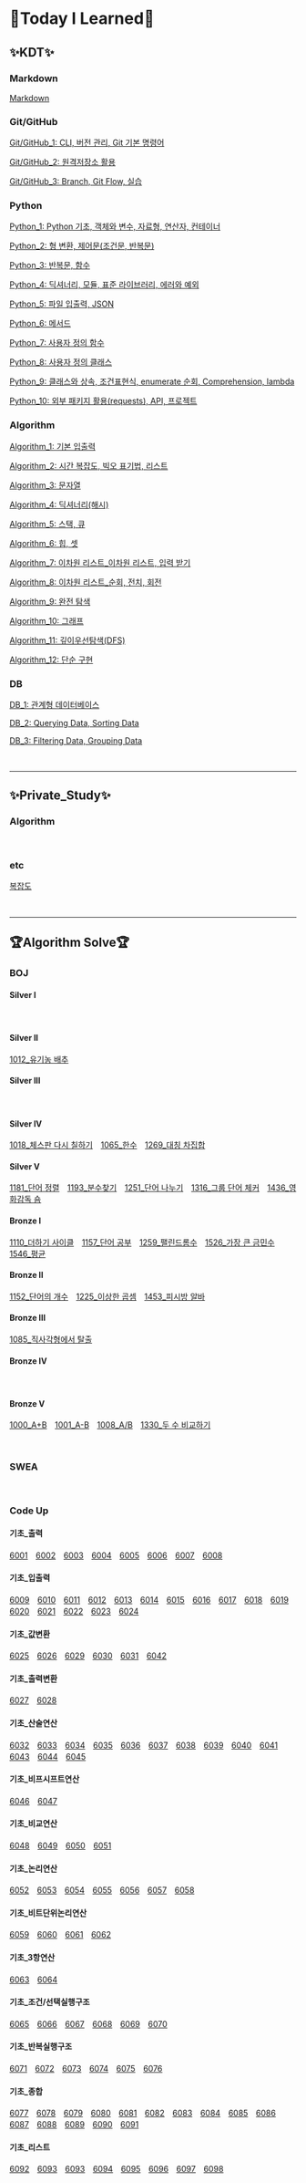 # :book:Today I Learned:book:

## :sparkles:KDT:sparkles:

### **Markdown**
[Markdown](https://github.com/JiSuMun/TIL/blob/master/KDT_Multicampus/W01/221227_1.md)
<br/>

### **Git/GitHub**
[Git/GitHub_1: CLI, 버전 관리, Git 기본 명령어](https://github.com/JiSuMun/TIL/blob/master/KDT_Multicampus/W01/221227_2.md)

[Git/GitHub_2: 원격저장소 활용](https://github.com/JiSuMun/TIL/blob/master/KDT_Multicampus/W01/221228.md)

[Git/GitHub_3: Branch, Git Flow, 실습](https://github.com/JiSuMun/TIL/blob/master/KDT_Multicampus/W01/221229.md)
<br/>

### **Python**
[Python_1: Python 기초, 객체와 변수, 자료형, 연산자, 컨테이너](https://github.com/JiSuMun/TIL/blob/master/KDT_Multicampus/W02/230102.md)

[Python_2: 형 변환, 제어문(조건문, 반복문)](https://github.com/JiSuMun/TIL/blob/master/KDT_Multicampus/W02/230103.md)

[Python_3: 반복문, 함수](https://github.com/JiSuMun/TIL/blob/master/KDT_Multicampus/W02/230104.md)

[Python_4: 딕셔너리, 모듈, 표준 라이브러리, 에러와 예외](https://github.com/JiSuMun/TIL/blob/master/KDT_Multicampus/W02/230105.md)

[Python_5: 파일 입출력, JSON](https://github.com/JiSuMun/TIL/blob/master/KDT_Multicampus/W02/230106.md)

[Python_6: 메서드](https://github.com/JiSuMun/TIL/blob/master/KDT_Multicampus/W03/230109.md)

[Python_7: 사용자 정의 함수](https://github.com/JiSuMun/TIL/blob/master/KDT_Multicampus/W03/230110.md)

[Python_8: 사용자 정의 클래스](https://github.com/JiSuMun/TIL/blob/master/KDT_Multicampus/W03/230111.md)

[Python_9: 클래스와 상속, 조건표현식, enumerate 순회, Comprehension, lambda](https://github.com/JiSuMun/TIL/blob/master/KDT_Multicampus/W03/230112.md)

[Python_10: 외부 패키지 활용(requests), API, 프로젝트](https://github.com/JiSuMun/TIL/blob/master/KDT_Multicampus/W03/230113.md)
<br/>

### **Algorithm**
[Algorithm_1: 기본 입출력](https://github.com/JiSuMun/TIL/blob/master/KDT_Multicampus/W04/230116.md)

[Algorithm_2: 시간 복잡도, 빅오 표기법, 리스트](https://github.com/JiSuMun/TIL/blob/master/KDT_Multicampus/W04/230117.md)

[Algorithm_3: 문자열](https://github.com/JiSuMun/TIL/blob/master/KDT_Multicampus/W04/230118.md)

[Algorithm_4: 딕셔너리(해시)](https://github.com/JiSuMun/TIL/blob/master/KDT_Multicampus/W04/230119.md)

[Algorithm_5: 스택, 큐](https://github.com/JiSuMun/TIL/blob/master/KDT_Multicampus/W05/230126.md)

[Algorithm_6: 힙, 셋](https://github.com/JiSuMun/TIL/blob/master/KDT_Multicampus/W05/230127.md)

[Algorithm_7: 이차원 리스트_이차원 리스트, 입력 받기](https://github.com/JiSuMun/TIL/blob/master/KDT_Multicampus/W06/230130.md)

[Algorithm_8: 이차원 리스트_순회, 전치, 회전](https://github.com/JiSuMun/TIL/blob/master/KDT_Multicampus/W06/230131.md)

[Algorithm_9: 완전 탐색](https://github.com/JiSuMun/TIL/blob/master/KDT_Multicampus/W06/230201.md)

[Algorithm_10: 그래프](https://github.com/JiSuMun/TIL/blob/master/KDT_Multicampus/W06/230202.md)

[Algorithm_11: 깊이우선탐색(DFS)](https://github.com/JiSuMun/TIL/blob/master/KDT_Multicampus/W07/230206.md)

[Algorithm_12: 단순 구현](https://github.com/JiSuMun/TIL/blob/master/KDT_Multicampus/W07/230207.md)
<br/>

### **DB**
[DB_1: 관계형 데이터베이스](https://github.com/JiSuMun/TIL/blob/master/KDT_Multicampus/W07/230208.md)

[DB_2: Querying Data, Sorting Data](https://github.com/JiSuMun/TIL/blob/master/KDT_Multicampus/W07/230209.md)

[DB_3: Filtering Data, Grouping Data](https://github.com/JiSuMun/TIL/blob/master/KDT_Multicampus/W08/230213.md)

<br/>

---

## :sparkles:Private_Study:sparkles:

### **Algorithm**


<br/>

### **etc**
[복잡도](https://github.com/JiSuMun/TIL/blob/master/Private_Study/Complexity.md)

<br/>

---

## :trophy:Algorithm Solve:trophy:

### **BOJ**

#### Silver I
[]()　[]()

#### Silver II
[1012_유기농 배추](https://github.com/JiSuMun/TIL/blob/master/BOJ/Silver_II/1012.py)　[]()　[]()

#### Silver III
[]()　[]()

#### Silver IV
[1018_체스판 다시 칠하기](https://github.com/JiSuMun/TIL/blob/master/BOJ/Silver_IV/1018.py)　[1065_한수](https://github.com/JiSuMun/TIL/blob/master/BOJ/Silver_IV/1065.py)　[1269_대칭 차집합](https://github.com/JiSuMun/TIL/blob/master/BOJ/Silver_IV/1269.py)　[]()　[]()

#### Silver V
[1181_단어 정렬](https://github.com/JiSuMun/TIL/blob/master/BOJ/Silver_V/1181.py)　[1193_분수찾기](https://github.com/JiSuMun/TIL/blob/master/BOJ/Silver_V/1193.py)　[1251_단어 나누기](https://github.com/JiSuMun/TIL/blob/master/BOJ/Silver_V/1251.py)　[1316_그룹 단어 체커](https://github.com/JiSuMun/TIL/blob/master/BOJ/Silver_V/1316.py)　[1436_영화감독 숌](https://github.com/JiSuMun/TIL/blob/master/BOJ/Silver_V/1436.py)　[]()　[]()

#### Bronze I
[1110_더하기 사이클](https://github.com/JiSuMun/TIL/blob/master/BOJ/Bronze_I/1110.py)　[1157_단어 공부](https://github.com/JiSuMun/TIL/blob/master/BOJ/Bronze_I/1157.py)　[1259_팰린드롬수](https://github.com/JiSuMun/TIL/blob/master/BOJ/Bronze_I/1259.py)　[1526_가장 큰 금민수](https://github.com/JiSuMun/TIL/blob/master/BOJ/Bronze_I/1526.py)　[1546_평균](https://github.com/JiSuMun/TIL/blob/master/BOJ/Bronze_I/1546.py)　[]()　[]()

#### Bronze II
[1152_단어의 개수](https://github.com/JiSuMun/TIL/blob/master/BOJ/Bronze_II/1152.py)　[1225_이상한 곱셈](https://github.com/JiSuMun/TIL/blob/master/BOJ/Bronze_II/1225.py)　[1453_피시방 알바](https://github.com/JiSuMun/TIL/blob/master/BOJ/Bronze_II/1453.py)　[]()　[]()

#### Bronze III
[1085_직사각형에서 탈출](https://github.com/JiSuMun/TIL/blob/master/BOJ/Bronze_III/1085.py)　[]()　[]()

#### Bronze IV
[]()　[]()

#### Bronze V
[1000_A+B](https://github.com/JiSuMun/TIL/blob/master/BOJ/Bronze_V/1000.py)　[1001_A-B](https://github.com/JiSuMun/TIL/blob/master/BOJ/Bronze_V/1001.py)　[1008_A/B](https://github.com/JiSuMun/TIL/blob/master/BOJ/Bronze_V/1008.py)　[1330_두 수 비교하기](https://github.com/JiSuMun/TIL/blob/master/BOJ/Bronze_V/1330.py)　[]()

<br/>

### **SWEA**

<br/>

### **Code Up**

#### 기초_출력
[6001](https://github.com/JiSuMun/TIL/blob/master/CodeUp/Basic_Output/6001.py)　[6002](https://github.com/JiSuMun/TIL/blob/master/CodeUp/Basic_Output/6002.py)　[6003](https://github.com/JiSuMun/TIL/blob/master/CodeUp/Basic_Output/6003.py)　[6004](https://github.com/JiSuMun/TIL/blob/master/CodeUp/Basic_Output/6004.py)　[6005](https://github.com/JiSuMun/TIL/blob/master/CodeUp/Basic_Output/6005.py)　[6006](https://github.com/JiSuMun/TIL/blob/master/CodeUp/Basic_Output/6006.py)　[6007](https://github.com/JiSuMun/TIL/blob/master/CodeUp/Basic_Output/6007.py)　[6008](https://github.com/JiSuMun/TIL/blob/master/CodeUp/Basic_Output/6008.py)

#### 기초_입출력
[6009](https://github.com/JiSuMun/TIL/blob/master/CodeUp/Basic_IO/6009.py)　[6010](https://github.com/JiSuMun/TIL/blob/master/CodeUp/Basic_IO/6010.py)　[6011](https://github.com/JiSuMun/TIL/blob/master/CodeUp/Basic_IO/6011.py)　[6012](https://github.com/JiSuMun/TIL/blob/master/CodeUp/Basic_IO/6012.py)　[6013](https://github.com/JiSuMun/TIL/blob/master/CodeUp/Basic_IO/6013.py)　[6014](https://github.com/JiSuMun/TIL/blob/master/CodeUp/Basic_IO/6014.py)　[6015](https://github.com/JiSuMun/TIL/blob/master/CodeUp/Basic_IO/6015.py)　[6016](https://github.com/JiSuMun/TIL/blob/master/CodeUp/Basic_IO/6016.py)　[6017](https://github.com/JiSuMun/TIL/blob/master/CodeUp/Basic_IO/6017.py)　[6018](https://github.com/JiSuMun/TIL/blob/master/CodeUp/Basic_IO/6018.py)　[6019](https://github.com/JiSuMun/TIL/blob/master/CodeUp/Basic_IO/6019.py)　[6020](https://github.com/JiSuMun/TIL/blob/master/CodeUp/Basic_IO/6020.py)　[6021](https://github.com/JiSuMun/TIL/blob/master/CodeUp/Basic_IO/6021.py)　[6022](https://github.com/JiSuMun/TIL/blob/master/CodeUp/Basic_IO/6022.py)　[6023](https://github.com/JiSuMun/TIL/blob/master/CodeUp/Basic_IO/6023.py)　[6024](https://github.com/JiSuMun/TIL/blob/master/CodeUp/Basic_IO/6024.py)

#### 기초_값변환
[6025](https://github.com/JiSuMun/TIL/blob/master/CodeUp/Basic_ValueConversion/6025.py)　[6026](https://github.com/JiSuMun/TIL/blob/master/CodeUp/Basic_ValueConversion/6026.py)　[6029](https://github.com/JiSuMun/TIL/blob/master/CodeUp/Basic_ValueConversion/6029.py)　[6030](https://github.com/JiSuMun/TIL/blob/master/CodeUp/Basic_ValueConversion/6030.py)　[6031](https://github.com/JiSuMun/TIL/blob/master/CodeUp/Basic_ValueConversion/6031.py)　[6042]()

#### 기초_출력변환
[6027](https://github.com/JiSuMun/TIL/blob/master/CodeUp/Basic_OutputConversion/6027.py)　[6028](https://github.com/JiSuMun/TIL/blob/master/CodeUp/Basic_OutputConversion/6028.py)

#### 기초_산술연산
[6032](https://github.com/JiSuMun/TIL/blob/master/CodeUp/Basic_ArithmeticOperation/6032.py)　[6033](https://github.com/JiSuMun/TIL/blob/master/CodeUp/Basic_ArithmeticOperation/6033.py)　[6034](https://github.com/JiSuMun/TIL/blob/master/CodeUp/Basic_ArithmeticOperation/6034.py)　[6035](https://github.com/JiSuMun/TIL/blob/master/CodeUp/Basic_ArithmeticOperation/6035.py)　[6036](https://github.com/JiSuMun/TIL/blob/master/CodeUp/Basic_ArithmeticOperation/6036.py)　[6037](https://github.com/JiSuMun/TIL/blob/master/CodeUp/Basic_ArithmeticOperation/6037.py)　[6038](https://github.com/JiSuMun/TIL/blob/master/CodeUp/Basic_ArithmeticOperation/6038.py)　[6039](https://github.com/JiSuMun/TIL/blob/master/CodeUp/Basic_ArithmeticOperation/6039.py)　[6040](https://github.com/JiSuMun/TIL/blob/master/CodeUp/Basic_ArithmeticOperation/6040.py)　[6041]()　[6043]()　[6044]()　[6045]()

#### 기초_비프시프트연산
[6046]()　[6047]()

#### 기초_비교연산
[6048]()　[6049]()　[6050]()　[6051]()

#### 기초_논리연산
[6052]()　[6053]()　[6054]()　[6055]()　[6056]()　[6057]()　[6058]()

#### 기초_비트단위논리연산
[6059]()　[6060]()　[6061]()　[6062]()

#### 기초_3항연산
[6063]()　[6064]()

#### 기초_조건/선택실행구조
[6065]()　[6066]()　[6067]()　[6068]()　[6069]()　[6070]()

#### 기초_반복실행구조
[6071]()　[6072]()　[6073]()　[6074]()　[6075]()　[6076]()

#### 기초_종합
[6077]()　[6078]()　[6079]()　[6080]()　[6081]()　[6082]()　[6083]()　[6084]()　[6085]()　[6086]()　[6087]()　[6088]()　[6089]()　[6090]()　[6091]()

#### 기초_리스트
[6092]()　[6093]()　[6093]()　[6094]()　[6095]()　[6096]()　[6097]()　[6098]()